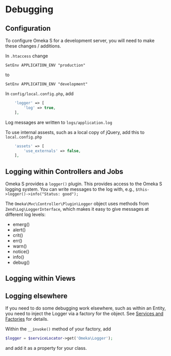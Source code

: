 # Debugging

## Configuration

To configure Omeka S for a development server, you will need to make these changes / additions.

In `.htaccess` change

```
SetEnv APPLICATION_ENV "production"
```
to
```
SetEnv APPLICATION_ENV "development"
```

In `config/local.config.php`, add

```php
    'logger' => [
        'log' => true,
    ],
```
Log messages are written to `logs/application.log`

To use internal assests, such as a local copy of jQuery, add this to `local.config.php`

```php
    'assets' => [
        'use_externals' => false,
    ],
```



## Logging within Controllers and Jobs

Omeka S provides a `logger()` plugin. This provides access to the Omeka S logging system. You can write messages to the log with, e.g., `$this->logger()->info("Status: good");`

The `Omeka\Mvc\Controller\Plugin\Logger` object uses methods from `Zend\Log\LoggerInterface`, which makes it easy to give messages at different log levels:

* emerg()
* alert()
* crit()
* err()
* warn()
* notice()
* info()
* debug()

## Logging within Views

## Logging elsewhere

If you need to do some debugging work elsewhere, such as within an Entity, you need to inject the Logger via a factory for the object. See [Services and Factories](services_and_factories.md) for details.


Within the `__invoke()` method of your factory, add

```php
$logger = $serviceLocator->get('Omeka\Logger');
```

and add it as a property for your class.

